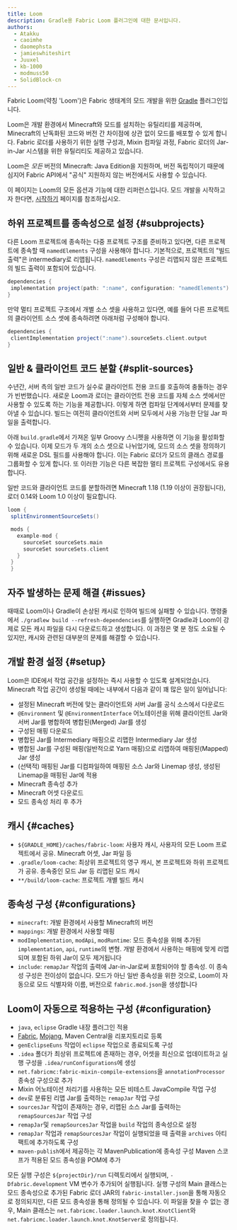 ```yaml
---
title: Loom
description: Gradle용 Fabric Loom 플러그인에 대한 문서입니다.
authors:
  - Atakku
  - caoimhe
  - daomephsta
  - jamieswhiteshirt
  - Juuxel
  - kb-1000
  - modmuss50
  - SolidBlock-cn
---
```


Fabric Loom(약칭 'Loom')은 Fabric 생태계의 모드 개발을 위한 [Gradle](https://gradle.org/) 플러그인입니다.

Loom은 개발 환경에서 Minecraft와 모드를 설치하는 유틸리티를 제공하며, Minecraft의 난독화된 코드와 버전 간 차이점에 상관 없이 모드를 배포할 수 있게 합니다. Fabric 로더를 사용하기 위한 실행 구성과, Mixin 컴파일 과정, Fabric 로더의 Jar-in-Jar 시스템을 위한 유틸리티도 제공하고 있습니다.

Loom은 _모든_ 버전의 Minecraft: Java Edition을 지원하며, 버전 독립적이기 때문에 심지어 Fabric API에서 "공식" 지원하지 않는 버전에서도 사용할 수 있습니다.

이 페이지는 Loom의 모든 옵션과 기능에 대한 리퍼런스입니다. 모드 개발을 시작하고자 한다면, [시작하기](getting-started/setting-up-a-development-environment) 페이지를 참조하십시오.

## 하위 프로젝트를 종속성으로 설정 {#subprojects}

다른 Loom 프로젝트에 종속하는 다중 프로젝트 구조를 준비하고 있다면, 다른 프로젝트에 종속할 때 `namedElements` 구성을 사용해야 합니다. 기본적으로, 프로젝트의 "빌드 출력"은 intermediary로 리맵됩니다. `namedElements` 구성은 리맵되지 않은 프로젝트의 빌드 출력이 포함되어 있습니다.

```groovy
dependencies {
 implementation project(path: ":name", configuration: "namedElements")
}
```

만약 멀티 프로젝트 구조에서 개별 소스 셋을 사용하고 있다면, 예를 들어 다른 프로젝트의 클라이언트 소스 셋에 종속하려면 아래처럼 구성해야 합니다.

```groovy
dependencies {
 clientImplementation project(":name").sourceSets.client.output
}
```

## 일반 & 클라이언트 코드 분할 {#split-sources}

수년간, 서버 측의 일반 코드가 실수로 클라이언트 전용 코드를 호출하여 충돌하는 경우가 빈번했습니다. 새로운 Loom과 로더는 클라이언트 전용 코드를 자체 소스 셋에서만 사용할 수 있도록 하는 기능을 제공합니다. 이렇게 하면 컴파일 단계에서부터 문제를 찾아낼 수 있습니다. 빌드는 여전히 클라이언트와 서버 모두에서 사용 가능한 단일 Jar 파일을 출력합니다.

아래 `build.gradle`에서 가져온 일부 Groovy 스니펫을 사용하면 이 기능을 활성화할 수 있습니다. 이제 모드가 두 개의 소스 셋으로 나뉘었기에, 모드의 소스 셋을 정의하기 위해 새로운 DSL 필드를 사용해야 합니다. 이는 Fabric 로더가 모드의 클래스 경로를 그룹화할 수 있게 합니다. 또 이러한 기능은 다른 복잡한 멀티 프로젝트 구성에서도 유용합니다.

일반 코드와 클라이언트 코드를 분할하려면 Minecraft 1.18 (1.19 이상이 권장됩니다), 로더 0.14와 Loom 1.0 이상이 필요합니다.

```groovy
loom {
 splitEnvironmentSourceSets()

 mods {
   example-mod {
     sourceSet sourceSets.main
     sourceSet sourceSets.client
   }
 }
 }
```

## 자주 발생하는 문제 해결 {#issues}

때때로 Loom이나 Gradle이 손상된 캐시로 인하여 빌드에 실패할 수 있습니다. 명령줄에서 `./gradlew build --refresh-dependencies`를 실행하면 Gradle과 Loom이 강제로 모든 캐시 파일을 다시 다운로드하고 생성합니다. 이 과정은 몇 분 정도 소요될 수 있지만, 캐시와 관련된 대부분의 문제를 해결할 수 있습니다.

## 개발 환경 설정 {#setup}

Loom은 IDE에서 작업 공간을 설정하는 즉시 사용할 수 있도록 설계되었습니다. Minecraft 작업 공간이 생성될 때에는 내부에서 다음과 같이 꽤 많은 일이 일어납니다:

- 설정된 Minecraft 버전에 맞는 클라이언트와 서버 Jar를 공식 소스에서 다운로드
- `@Environment` 및 `@EnvironmentInterface` 어노테이션을 위해 클라이언트 Jar와 서버 Jar를 병합하여 병합된(Merged) Jar를 생성
- 구성된 매핑 다운로드
- 병합된 Jar를 Intermediary 매핑으로 리맵한 Intermediary Jar 생성
- 병합된 Jar를 구성된 매핑(일반적으로 Yarn 매핑)으로 리맵하여 매핑된(Mapped) Jar 생성
- (선택적) 매핑된 Jar를 디컴파일하여 매핑된 소스 Jar와 Linemap 생성, 생성된 Linemap을 매핑된 Jar에 적용
- Minecraft 종속성 추가
- Minecraft 어셋 다운로드
- 모드 종속성 처리 후 추가

## 캐시 {#caches}

- `${GRADLE_HOME}/caches/fabric-loom`: 사용자 캐시, 사용자의 모든 Loom 프로젝트에서 공유. Minecraft 어셋, Jar 파일 등
- `.gradle/loom-cache`: 최상위 프로젝트의 영구 캐시, 본 프로젝트와 하위 프로젝트가 공유. 종속중인 모드 Jar 등 리맵된 모드 캐시
- `**/build/loom-cache`: 프로젝트 개별 빌드 캐시

## 종속성 구성 {#configurations}

- `minecraft`: 개발 환경에서 사용할 Minecraft의 버전
- `mappings`: 개발 환경에서 사용할 매핑
- `modImplementation`, `modApi`, `modRuntime`: 모드 종속성을 위해 추가된 `implementation`, `api`, `runtime`의 변형. 개발 환경에서 사용하는 매핑에 맞게 리맵되며 포함된 하위 Jar이 모두 제거됩니다
- `include`: `remapJar` 작업의 출력에 Jar-in-Jar로써 포함되어야 할 종속성. 이 종속성 구성은 전이성이 없습니다. 모드가 아닌 일반 종속성을 위한 것으로, Loom이 자동으로 모드 식별자와 이름, 버전으로 `fabric.mod.json`을 생성합니다

## Loom이 자동으로 적용하는 구성 {#configuration}

- `java`, `eclipse` Gradle 내장 플러그인 적용
- [Fabric](https://maven.fabricmc.net/), [Mojang](https://libraries.minecraft.net/), Maven Central을 리포지토리로 등록
- `genEclipseEuns` 작업이 `eclipse` 작업으로 종료되도록 구성
- `.idea` 폴더가 최상위 프로젝트에 존재하는 경우, 어셋을 최신으로 업데이트하고 실행 구성을 `.idea/runConfigurations`에 생성
- `net.fabricmc:fabric-mixin-compile-extensions`을 `annotationProcessor` 종속성 구성으로 추가
- Mixin 어노테이션 처리기를 사용하는 모든 비테스트 JavaCompile 작업 구성
- `dev`로 분류된 리맵 Jar를 출력하는 `remapJar` 작업 구성
- `sourcesJar` 작업이 존재하는 경우, 리맵된 소스 Jar를 출력하는 `remapSourcesJar` 작업 구성
- `remapJar`및 `remapSourcesJar` 작업을 `build` 작업의 종속성으로 설정
- `remapJar` 작업과 `remapSourcesJar` 작업이 실행되었을 때 출력을 `archives` 아티팩트에 추가하도록 구성
- `maven-publish`에서 제공하는 각 MavenPublication에 종속성 구성 Maven 스코프가 적용된 모드 종속성을 POM에 추가

모든 실행 구성은 `${projectDir}/run` 디렉토리에서 실행되며, `-Dfabric.development` VM 변수가 추가되어 실행됩니다. 실행 구성의 Main 클래스는 모드 종속성으로 추가된 Fabric 로더 JAR의 `fabric-installer.json`을 통해 자동으로 정의되지만, 다른 모드 종속성을 통해 정의될 수 있습니다. 이 파일을 찾을 수 없는 경우, Main 클래스는 `net.fabricmc.loader.launch.knot.KnotClient`와 `net.fabricmc.loader.launch.knot.KnotServer`로 정의됩니다.

